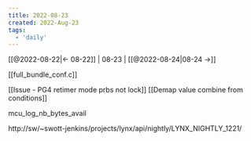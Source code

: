 ```yaml
---
title: 2022-08-23
created: 2022-Aug-23
tags:
  - 'daily'
---
```


[[@2022-08-22|<- 08-22]] | 08-23 | [[@2022-08-24|08-24 ->]]



[[full_bundle_conf.c]]


[[Issue - PG4 retimer mode prbs not lock]]
[[Demap value combine from conditions]]

mcu_log_nb_bytes_avail


http://sw/~swott-jenkins/projects/lynx/api/nightly/LYNX_NIGHTLY_1221/